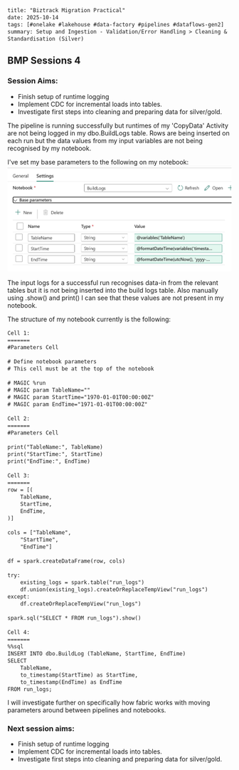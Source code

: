 ```
title: "Biztrack Migration Practical"
date: 2025-10-14
tags: [#onelake #lakehouse #data-factory #pipelines #dataflows-gen2]
summary: Setup and Ingestion - Validation/Error Handling > Cleaning & Standardisation (Silver)
```
## BMP Sessions 4

### Session Aims:
- Finish setup of runtime logging
- Implement CDC for incremental loads into tables.
- Investigate first steps into cleaning and preparing data for silver/gold.

The pipeline is running successfully but runtimes of my 'CopyData' Activity are not being logged in my dbo.BuildLogs table. Rows are being inserted on each run but the data values from my input variables are not being recognised by my notebook.

I've set my base parameters to the following on my notebook:
![image](../../../images-diagrams/buildlogs-parameters.png)

The input logs for a successful run recognises data-in from the relevant tables but it is not being inserted into the build logs table. Also manually using .show() and print() I can see that these values are not present in my notebook.

The structure of my notebook currently is the following:
```
Cell 1:
=======
#Parameters Cell

# Define notebook parameters
# This cell must be at the top of the notebook

# MAGIC %run
# MAGIC param TableName=""
# MAGIC param StartTime="1970-01-01T00:00:00Z"
# MAGIC param EndTime="1971-01-01T00:00:00Z"

Cell 2:
=======
#Parameters Cell

print("TableName:", TableName)
print("StartTime:", StartTime)
print("EndTime:", EndTime)

Cell 3:
=======
row = [(
    TableName,
    StartTime,
    EndTime,
)]

cols = ["TableName",
    "StartTime",
    "EndTime"]

df = spark.createDataFrame(row, cols)

try:
    existing_logs = spark.table("run_logs")
    df.union(existing_logs).createOrReplaceTempView("run_logs")
except:
    df.createOrReplaceTempView("run_logs")

spark.sql("SELECT * FROM run_logs").show()

Cell 4:
=======
%%sql
INSERT INTO dbo.BuildLog (TableName, StartTime, EndTime)
SELECT
    TableName,
    to_timestamp(StartTime) as StartTime,
    to_timestamp(EndTime) as EndTime
FROM run_logs;
```

I will investigate further on specifically how fabric works with moving parameters around between pipelines and notebooks.

### Next session aims:
- Finish setup of runtime logging
- Implement CDC for incremental loads into tables.
- Investigate first steps into cleaning and preparing data for silver/gold.